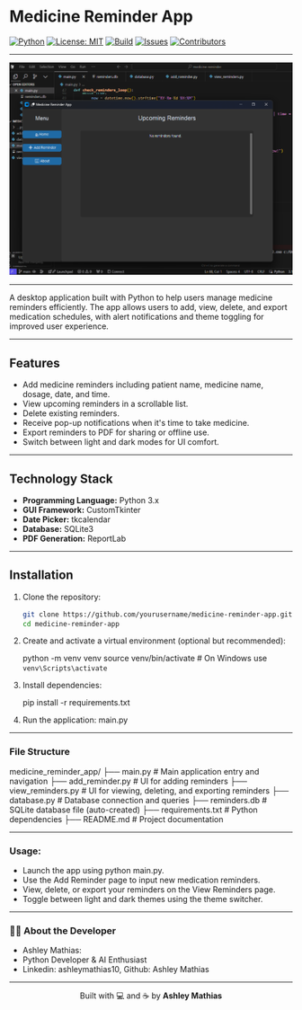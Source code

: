 # Medicine Reminder App

[![Python](https://img.shields.io/badge/Python-3.x-blue.svg)](https://www.python.org/)
[![License: MIT](https://img.shields.io/badge/License-MIT-green.svg)](LICENSE)
[![Build](https://img.shields.io/github/actions/workflow/status/yourusername/medicine-reminder/python-app.yml?branch=main)](https://github.com/AshleyMathias/medicine-reminder-app/actions)
[![Issues](https://img.shields.io/github/issues/yourusername/medicine-reminder-app)](https://github.com/AshleyMathias/medicine-reminder/issues)
[![Contributors](https://img.shields.io/github/contributors/yourusername/medicine-reminder-app)](https://github.com/AshleyMathias/medicine-reminder/graphs/contributors)

---

![Medicine Reminder Screenshot](Screenshot1.png)

----

A desktop application built with Python to help users manage medicine reminders efficiently. The app allows users to add, view, delete, and export medication schedules, with alert notifications and theme toggling for improved user experience.

---

## Features

- Add medicine reminders including patient name, medicine name, dosage, date, and time.
- View upcoming reminders in a scrollable list.
- Delete existing reminders.
- Receive pop-up notifications when it's time to take medicine.
- Export reminders to PDF for sharing or offline use.
- Switch between light and dark modes for UI comfort.

---

## Technology Stack

- **Programming Language:** Python 3.x  
- **GUI Framework:** CustomTkinter  
- **Date Picker:** tkcalendar  
- **Database:** SQLite3  
- **PDF Generation:** ReportLab  

---

## Installation

1. Clone the repository:

   ```bash
   git clone https://github.com/yourusername/medicine-reminder-app.git
   cd medicine-reminder-app
   ```
2. Create and activate a virtual environment (optional but recommended):

   python -m venv venv
   source venv/bin/activate  # On Windows use `venv\Scripts\activate`

3. Install dependencies:

   pip install -r requirements.txt

4. Run the application:
   main.py

---

### File Structure

medicine_reminder_app/
├── main.py             # Main application entry and navigation
├── add_reminder.py     # UI for adding reminders
├── view_reminders.py   # UI for viewing, deleting, and exporting reminders
├── database.py         # Database connection and queries
├── reminders.db        # SQLite database file (auto-created)
├── requirements.txt    # Python dependencies
├── README.md           # Project documentation

---

### Usage:
- Launch the app using python main.py.
- Use the Add Reminder page to input new medication reminders.
- View, delete, or export your reminders on the View Reminders page.
- Toggle between light and dark themes using the theme switcher.

---

### 🙋‍♀️ About the Developer
- Ashley Mathias: 
- Python Developer & AI Enthusiast
- Linkedin: ashleymathias10, Github: Ashley Mathias

---

<p align="center">
  Built with 💻 and ☕ by <strong>Ashley Mathias</strong>
</p>


